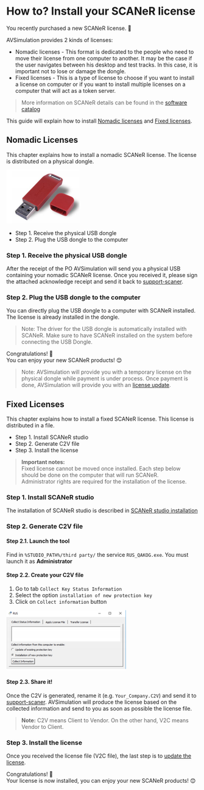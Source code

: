 # How to? Install your SCANeR license

You recently purchased a new SCANeR license. 🥳

AVSimulation provides 2 kinds of licenses:
- Nomadic licenses - This format is dedicated to the people who need to move their license from one computer to another. It may be the case if the user navigates between his desktop and test tracks. In this case, it is important not to lose or damage the dongle.
- Fixed licenses - This is a type of license to choose if you want to install a license on computer or if you want to install multiple licenses on a computer that will act as a token server.

>More information on SCANeR details can be found in the [software catalog](https://www.avsimulation.com/pack-foundation/)

This guide will explain how to install [Nomadic licenses](#nomadic-licenses) and [Fixed licenses](#fixed-licenses).

## Nomadic Licenses
This chapter explains how to install a nomadic SCANeR license. The license is distributed on a physical dongle.

![](./assets/DongleUSB.png)

- Step 1. Receive the physical USB dongle
- Step 2. Plug the USB dongle to the computer

### Step 1. Receive the physical USB dongle
After the receipt of the PO AVSimulation will send you a physical USB containing your nomadic SCANeR license. Once you received it, please sign the attached acknowledge receipt and send it back to [support-scaner](mailto:support-scaner@avsimulation.fr).

### Step 2. Plug the USB dongle to the computer
You can directly plug the USB dongle to a computer with SCANeR installed. The license is already installed in the dongle.
>Note: The driver for the USB dongle is automatically installed with SCANeR. Make sure to have SCANeR installed on the system before connecting the USB Dongle.

Congratulations! 💪  
You can enjoy your new SCANeR products! 😊
>Note: AVSimulation will provide you with a temporary license on the physical dongle while payment is under process. Once payment is done, AVSimulation will provide you with an [license update](https://github.com/AVSGuillaume/Samples-Pack/blob/3c766a40518d1bc44ba80a01cd170c5dce867d16/Pages/HT_Update_SCANeR_license/Update_SCANeR_license.md).

## Fixed Licenses

This chapter explains how to install a fixed SCANeR license. This license is distributed in a file.
- Step 1. Install SCANeR studio
- Step 2. Generate C2V file
- Step 3. Install the license

>**Important notes:**  
>Fixed license cannot be moved once installed. Each step below should be done on the computer that will run SCANeR.  
>Administrator rights are required for the installation of the license. 

### Step 1. Install SCANeR studio

The installation of SCANeR studio is described in [SCANeR studio installation](https://github.com/AVSGuillaume/Samples-Pack/blob/f28f5d542a36b8e49dad3d010664a31e77e89578/Pages/HT_Install_SCANeR_studio/HT_Install_SCANeR_studio.md)

### Step 2. Generate C2V file

#### Step 2.1. Launch the tool
Find in `%STUDIO_PATH%/third party/` the service `RUS_QAKOG.exe`. You must launch it as **Administrator**
#### Step 2.2. Create your C2V file
1. Go to tab `Collect Key Status Information`
2. Select the option `installation of new protection key`
3. Click on `Collect information` button

![](./assets/GenerateC2V.png)
#### Step 2.3. Share it!
Once the C2V is generated, rename it (e.g. `Your_Company.C2V`) and send it to [support-scaner](mailto:support-scaner@avsimulation.fr).
AVSimulation will produce the license based on the collected information and send to you as
soon as possible the license file.

>**Note:**
>C2V means Client to Vendor. 
>On the other hand, V2C means Vendor to Client.

### Step 3. Install the license

Once you received the license file (V2C file), the last step is to [update the license](https://github.com/AVSGuillaume/Samples-Pack/blob/3182d60806769b3ba844f12e6597bad8b0606352/Pages/HT_Update_SCANeR_license/Update_SCANeR_license.md).

Congratulations! 💪  
Your license is now installed, you can enjoy your new SCANeR products! 😊
